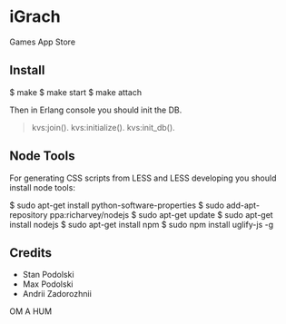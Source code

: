 iGrach
======

Games App Store

Install
-------

$ make
$ make start
$ make attach

Then in Erlang console you should init the DB.

> kvs:join().
> kvs:initialize().
> kvs:init_db().

Node Tools
----------

For generating CSS scripts from LESS and LESS developing you should install node tools:

$ sudo apt-get install python-software-properties
$ sudo add-apt-repository ppa:richarvey/nodejs
$ sudo apt-get update
$ sudo apt-get install nodejs
$ sudo apt-get install npm
$ sudo npm install uglify-js -g

Credits
-------

* Stan Podolski
* Max Podolski
* Andrii Zadorozhnii

OM A HUM
